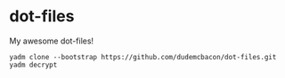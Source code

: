 dot-files
=========

My awesome dot-files!

```
yadm clone --bootstrap https://github.com/dudemcbacon/dot-files.git
yadm decrypt
```
